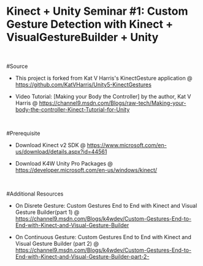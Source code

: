 # Kinect + Unity Seminar #1: Custom Gesture Detection with Kinect + VisualGestureBuilder + Unity

<br>

#Source
- This project is forked from Kat V Harris's KinectGesture application @ https://github.com/KatVHarris/Unity5-KinectGestures

- Video Tutorial: [Making your Body the Controller] by the author, Kat V Harris @ https://channel9.msdn.com/Blogs/raw-tech/Making-your-body-the-controller-Kinect-Tutorial-for-Unity

<br>

#Prerequisite
- Download Kinect v2 SDK @ https://www.microsoft.com/en-us/download/details.aspx?id=44561

- Download K4W Unity Pro Packages @ https://developer.microsoft.com/en-us/windows/kinect/

<br>

#Additional Resources
- On Disrete Gesture: Custom Gestures End to End with Kinect and Visual Gesture Builder(part 1) @ https://channel9.msdn.com/Blogs/k4wdev/Custom-Gestures-End-to-End-with-Kinect-and-Visual-Gesture-Builder

- On Continuous Gesture: Custom Gestures End to End with Kinect and Visual Gesture Builder (part 2) @ https://channel9.msdn.com/Blogs/k4wdev/Custom-Gestures-End-to-End-with-Kinect-and-Visual-Gesture-Builder-part-2-
